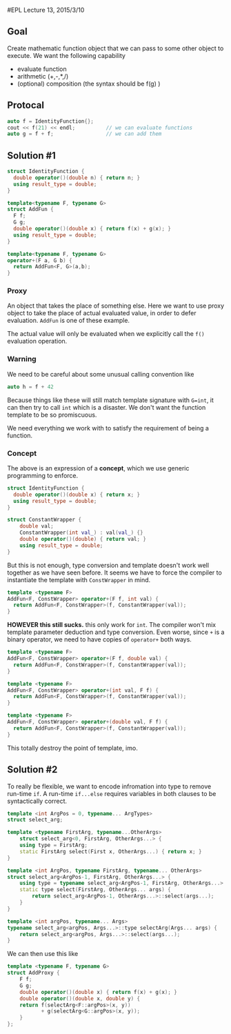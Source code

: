 #EPL Lecture 13, 2015/3/10

## Goal

Create mathematic function object that we can pass to some other object to execute. We want the following capability

- evaluate function
- arithmetic (+,-,\*,/)
- (optional) composition (the syntax should be f(g) )

## Protocal

```cpp
auto f = IdentityFunction{};
cout << f(21) << endl;          // we can evaluate functions
auto g = f + f;                 // we can add them
```

## Solution \#1

```cpp
struct IdentityFunction {
  double operator()(double n) { return n; }
  using result_type = double;
}

template<typename F, typename G>
struct AddFun {
  F f;
  G g;
  double operator()(double x) { return f(x) + g(x); }
  using result_type = double;
}

template<typename F, typename G>
operator+(F a, G b) {
  return AddFun<F, G>(a,b);
}
```

### Proxy

An object that takes the place of something else. Here we want to use proxy object to take the place of actual evaluated value, in order to defer evaluation. `AddFun` is one of these example.

The actual value will only be evaluated when we explicitly call the `f()` evaluation operation.

### Warning

We need to be careful about some unusual calling convention like

```cpp
auto h = f + 42
```

Because things like these will still match template signature with `G=int`, it can then try to call `int` which is a disaster. We don't want the function template to be so promiscuous.

We need everything we work with to satisfy the requirement of being a function.

### Concept

The above is an expression of a **concept**, which we use generic programming to enforce.

```cpp
struct IdentityFunction {
  double operator()(double x) { return x; }
  using result_type = double;
}

struct ConstantWrapper {
	double val;
    ConstantWrapper(int val_) : val(val_) {}
	double operator()(double) { return val; }
	using result_type = double;
}
```

But this is not enough, type conversion and template doesn't work well together as we have seen before. It seems we have to force the compiler to instantiate the template with `ConstWrapper` in mind.

```cpp
template <typename F>
AddFun<F, ConstWrapper> operator+(F f, int val) {
  return AddFun<F, ConstWrapper>(f, ConstantWrapper(val));
}
```

**HOWEVER this still sucks.** this only work for `int`. The compiler won't mix template parameter deduction and type conversion. Even worse, since `+` is a binary operator, we need to have copies of `operator+` both ways.

```cpp
template <typename F>
AddFun<F, ConstWrapper> operator+(F f, double val) {
  return AddFun<F, ConstWrapper>(f, ConstantWrapper(val));
}

template <typename F>
AddFun<F, ConstWrapper> operator+(int val, F f) {
  return AddFun<F, ConstWrapper>(f, ConstantWrapper(val));
}

template <typename F>
AddFun<F, ConstWrapper> operator+(double val, F f) {
  return AddFun<F, ConstWrapper>(f, ConstantWrapper(val));
}
```

This totally destroy the point of template, imo.

## Solution \#2

To really be flexible, we want to encode infromation into type to remove run-time `if`. A run-time `if...else` requires variables in both clauses to be syntactically correct.

```cpp
template <int ArgPos = 0, typename... ArgTypes>
struct select_arg;

template <typename FirstArg, typename...OtherArgs>
	struct select_arg<0, FirstArg, OtherArgs...> {
	using type = FirstArg;
	static FirstArg select(First x, OtherArgs...) { return x; }
}

template <int ArgPos, typename FirstArg, typename... OtherArgs>
struct select_arg<ArgPos-1, FirstArg, OtherArgs...> {
	using type = typename select_arg<ArgPos-1, FirstArg, OtherArgs...>::type;
    static type select(FirstArg, OtherArgs... args) {
    	return select_arg<ArgPos-1, OtherArgs...>::select(args...);
    }
}

template <int argPos, typename... Args>
typename select_arg<argPos, Args...>::type selectArg(Args... args) {
	return select_arg<argPos, Args...>::select(args...);
}
```

We can then use this like

```cpp
template <typename F, typename G>
struct AddProxy {
	F f;
	G g;
	double operator()(double x) { return f(x) + g(x); }
	double operator()(double x, double y) {
	return f(selectArg<F::argPos>(x, y))
           + g(selectArg<G::argPos>(x, y));
	}
};
```